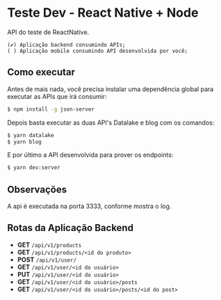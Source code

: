 # Teste Dev - React Native + Node
API do teste de ReactNative.

    (✔) Aplicação backend consumindo APIs;
    ( ) Aplicação mobile consumindo API desenvolvida por você;

## Como executar
Antes de mais nada, você precisa instalar uma dependência global para executar as APIs que irá consumir:
```sh
$ npm install -g json-server
```
Depois basta executar as duas API's Datalake e blog com os comandos:
```sh
$ yarn datalake
$ yarn blog
```

E por último a API desenvolvida para prover os endpoints:
```sh
$ yarn dev:server
```

## Observações
A api é executada na porta 3333, conforme mostra o log.

## Rotas da Aplicação Backend

- **GET** `/api/v1/products`
- **GET** `/api/v1/products/<id do produto>`
- **POST** `/api/v1/user/`
- **GET** `/api/v1/user/<id do usuário>`
- **PUT** `/api/v1/user/<id do usuário>`
- **GET** `/api/v1/user/<id do usuário>/posts`
- **GET** `/api/v1/user/<id do usuário>/posts/<id do post>`


